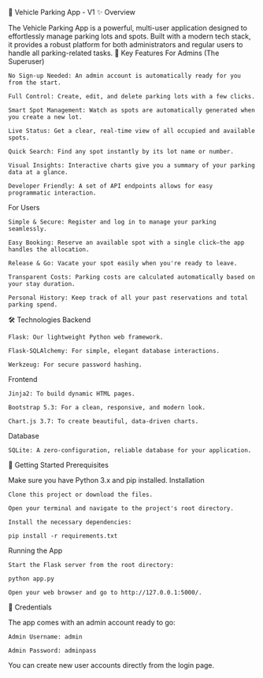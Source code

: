 🚗 Vehicle Parking App - V1
✨ Overview

The Vehicle Parking App is a powerful, multi-user application designed to effortlessly manage parking lots and spots. Built with a modern tech stack, it provides a robust platform for both administrators and regular users to handle all parking-related tasks.
🚀 Key Features
For Admins (The Superuser)

    No Sign-up Needed: An admin account is automatically ready for you from the start.

    Full Control: Create, edit, and delete parking lots with a few clicks.

    Smart Spot Management: Watch as spots are automatically generated when you create a new lot.

    Live Status: Get a clear, real-time view of all occupied and available spots.

    Quick Search: Find any spot instantly by its lot name or number.

    Visual Insights: Interactive charts give you a summary of your parking data at a glance.

    Developer Friendly: A set of API endpoints allows for easy programmatic interaction.

For Users

    Simple & Secure: Register and log in to manage your parking seamlessly.

    Easy Booking: Reserve an available spot with a single click—the app handles the allocation.

    Release & Go: Vacate your spot easily when you're ready to leave.

    Transparent Costs: Parking costs are calculated automatically based on your stay duration.

    Personal History: Keep track of all your past reservations and total parking spend.

🛠️ Technologies
Backend

    Flask: Our lightweight Python web framework.

    Flask-SQLAlchemy: For simple, elegant database interactions.

    Werkzeug: For secure password hashing.

Frontend

    Jinja2: To build dynamic HTML pages.

    Bootstrap 5.3: For a clean, responsive, and modern look.

    Chart.js 3.7: To create beautiful, data-driven charts.

Database

    SQLite: A zero-configuration, reliable database for your application.

🏁 Getting Started
Prerequisites

Make sure you have Python 3.x and pip installed.
Installation

    Clone this project or download the files.

    Open your terminal and navigate to the project's root directory.

    Install the necessary dependencies:

    pip install -r requirements.txt

Running the App

    Start the Flask server from the root directory:

    python app.py

    Open your web browser and go to http://127.0.0.1:5000/.

🔑 Credentials

The app comes with an admin account ready to go:

    Admin Username: admin

    Admin Password: adminpass

You can create new user accounts directly from the login page.